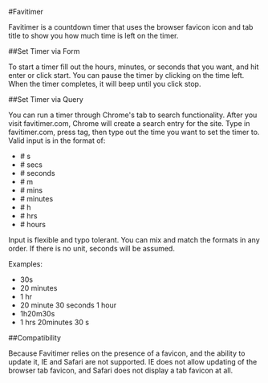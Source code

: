 #Favitimer

Favitimer is a countdown timer that uses the browser favicon icon and tab title to show you how much time is left on the timer.

##Set Timer via Form

To start a timer fill out the hours, minutes, or seconds that you want, and hit enter or click start. You can pause the timer by clicking on the time left. When the timer completes, it will beep until you click stop.

##Set Timer via Query

You can run a timer through Chrome's tab to search functionality. After you visit favitimer.com, Chrome will create a search entry for the site. Type in favitimer.com, press tag, then type out the time you want to set the timer to. Valid input is in the format of:

* \# s
* \# secs
* \# seconds
* \# m
* \# mins
* \# minutes
* \# h
* \# hrs
* \# hours

Input is flexible and typo tolerant. You can mix and match the formats in any order. If there is no unit, seconds will be assumed.

Examples:

* 30s
* 20 minutes
* 1 hr
* 20 minute 30 seconds 1 hour
* 1h20m30s
* 1 hrs 20minutes 30 s

##Compatibility

Because Favitimer relies on the presence of a favicon, and the ability to update it, IE and Safari are not supported. IE does not allow updating of the browser tab favicon, and Safari does not display a tab favicon at all.
